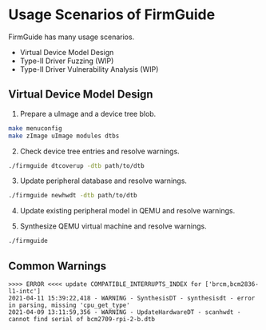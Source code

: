 # Usage Scenarios of FirmGuide

FirmGuide has many usage scenarios.
+ Virtual Device Model Design
+ Type-II Driver Fuzzing (WIP)
+ Type-II Driver Vulnerability Analysis (WIP)

## Virtual Device Model Design

1. Prepare a uImage and a device tree blob.

```sh
make menuconfig
make zImage uImage modules dtbs
```

2. Check device tree entries and resolve warnings.

```sh
./firmguide dtcoverup -dtb path/to/dtb
```

3. Update peripheral database and resolve warnings.

```sh
./firmguide newhwdt -dtb path/to/dtb
```

4. Update existing peripheral model in QEMU and resolve warnings.


5. Synthesize QEMU virtual machine and resolve warnings.

```sh
./firmguide
```

## Common Warnings

```
>>>> ERROR <<<< update COMPATIBLE_INTERRUPTS_INDEX for ['brcm,bcm2836-l1-intc']
2021-04-11 15:39:22,418 - WARNING - SynthesisDT - synthesisdt - error in parsing, missing 'cpu_get_type'
2021-04-09 13:11:59,356 - WARNING - UpdateHardwareDT - scanhwdt - cannot find serial of bcm2709-rpi-2-b.dtb
```

